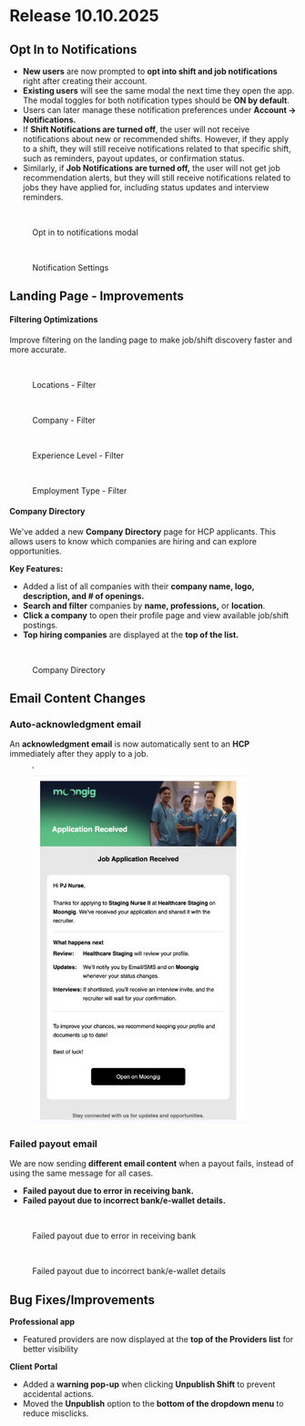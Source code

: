 # Release 10.10.2025

## Opt In to Notifications

* **New users** are now prompted to **opt into shift and job notifications** right after creating their account.&#x20;
* **Existing users** will see the same modal the next time they open the app. The modal toggles for both notification types should be **ON by default**.
* Users can later manage these notification preferences under **Account → Notifications.**
* If **Shift Notifications are turned off**, the user will not receive notifications about new or recommended shifts. However, if they apply to a shift, they will still receive notifications related to that specific shift, such as reminders, payout updates, or confirmation status.
* Similarly, if **Job Notifications are turned off,** the user will not get job recommendation alerts, but they will still receive notifications related to jobs they have applied for, including status updates and interview reminders.

<figure><img src=".gitbook/assets/Screenshot 2025-10-09 at 4.54.36 PM.png" alt="" width="292"><figcaption><p>Opt in to notifications modal</p></figcaption></figure>



<figure><img src=".gitbook/assets/Screenshot 2025-10-09 at 3.51.09 PM (1).png" alt="" width="302"><figcaption><p>Notification Settings</p></figcaption></figure>

## Landing Page - Improvements

#### Filtering Optimizations

Improve filtering on the landing page to make job/shift discovery faster and more accurate.

<div><figure><img src=".gitbook/assets/Screenshot 2025-10-09 at 4.00.55 PM.png" alt=""><figcaption><p>Locations - Filter</p></figcaption></figure> <figure><img src=".gitbook/assets/Screenshot 2025-10-09 at 4.01.00 PM.png" alt=""><figcaption><p>Company - Filter</p></figcaption></figure> <figure><img src=".gitbook/assets/Screenshot 2025-10-09 at 4.01.07 PM.png" alt=""><figcaption><p>Experience Level - Filter</p></figcaption></figure> <figure><img src=".gitbook/assets/Screenshot 2025-10-09 at 4.01.12 PM.png" alt=""><figcaption><p>Employment Type - Filter</p></figcaption></figure></div>

#### Company Directory

We've added a new **Company Directory** page for HCP applicants. This allows users to know which companies are hiring and can explore opportunities.

**Key Features:**

* Added a list of all companies with their **company name, logo, description, and # of openings.**
* **Search and filter** companies by **name, professions,** or **location**.
* **Click a company** to open their profile page and view available job/shift postings.
* **Top hiring companies** are displayed at the **top of the list.**

<figure><img src=".gitbook/assets/Screenshot 2025-10-10 at 9.37.22 AM.png" alt=""><figcaption><p>Company Directory</p></figcaption></figure>



## Email Content Changes

### Auto-**acknowledgment email**

An **acknowledgment email** is now automatically sent to an **HCP** immediately after they apply to a job.

<figure><img src=".gitbook/assets/499194874-53dc9393-7c90-49ee-a2fa-c83d0a154970.png" alt="" width="375"><figcaption></figcaption></figure>

### Failed payout email

We are now sending **different email content** when a payout fails, instead of using the same message for all cases.

* **Failed payout due to error in receiving bank.**
* **Failed payout due to incorrect bank/e-wallet details.**

<div><figure><img src=".gitbook/assets/Screenshot 2025-10-09 at 4.18.46 PM.png" alt=""><figcaption><p>Failed payout due to error in receiving bank</p></figcaption></figure> <figure><img src=".gitbook/assets/Screenshot 2025-10-09 at 4.18.50 PM.png" alt=""><figcaption><p>Failed payout due to incorrect bank/e-wallet details</p></figcaption></figure></div>

## Bug Fixes/Improvements

**Professional app**

* Featured providers are now displayed at the **top of the Providers list** for better visibility

**Client Portal**

* Added a **warning pop-up** when clicking **Unpublish Shift** to prevent accidental actions.
* Moved the **Unpublish** option to the **bottom of the dropdown menu** to reduce misclicks.
